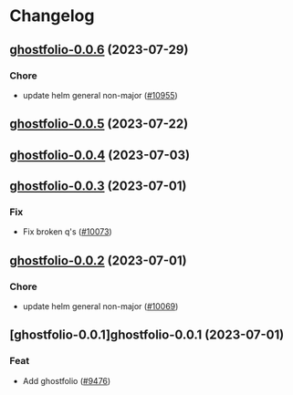 # Changelog



## [ghostfolio-0.0.6](https://github.com/truecharts/charts/compare/ghostfolio-0.0.5...ghostfolio-0.0.6) (2023-07-29)

### Chore

- update helm general non-major ([#10955](https://github.com/truecharts/charts/issues/10955))
  
  


## [ghostfolio-0.0.5](https://github.com/truecharts/charts/compare/ghostfolio-0.0.4...ghostfolio-0.0.5) (2023-07-22)




## [ghostfolio-0.0.4](https://github.com/truecharts/charts/compare/ghostfolio-0.0.3...ghostfolio-0.0.4) (2023-07-03)




## [ghostfolio-0.0.3](https://github.com/truecharts/charts/compare/ghostfolio-0.0.2...ghostfolio-0.0.3) (2023-07-01)

### Fix

- Fix broken q's ([#10073](https://github.com/truecharts/charts/issues/10073))
  
  


## [ghostfolio-0.0.2](https://github.com/truecharts/charts/compare/ghostfolio-0.0.1...ghostfolio-0.0.2) (2023-07-01)

### Chore

- update helm general non-major ([#10069](https://github.com/truecharts/charts/issues/10069))
  
  


## [ghostfolio-0.0.1]ghostfolio-0.0.1 (2023-07-01)

### Feat

- Add ghostfolio ([#9476](https://github.com/truecharts/charts/issues/9476))
  
  